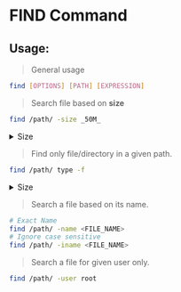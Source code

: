 # FIND Command

## Usage:

> General usage
```bash
find [OPTIONS] [PATH] [EXPRESSION]
```

> Search file based on **size**
```bash
find /path/ -size _50M_
```

<details>
<summary>Size</summary>

```
M   ::> MB
k   ::> KB
G   ::> GB
c   ::> Bytes
```

</details>

> Find only file/directory in a given path.
```bash
find /path/ type -f
```

<details>
<summary>Size</summary>

```
f   ::> file
d   ::> directory
l   ::> symbolic link
b   ::> block device
s   ::> socket
```

</details>


> Search a file based on its name.
```bash
# Exact Name
find /path/ -name <FILE_NAME>
# Ignore case sensitive
find /path/ -iname <FILE_NAME>
```

> Search a file for given user only.
```bash
find /path/ -user root
```